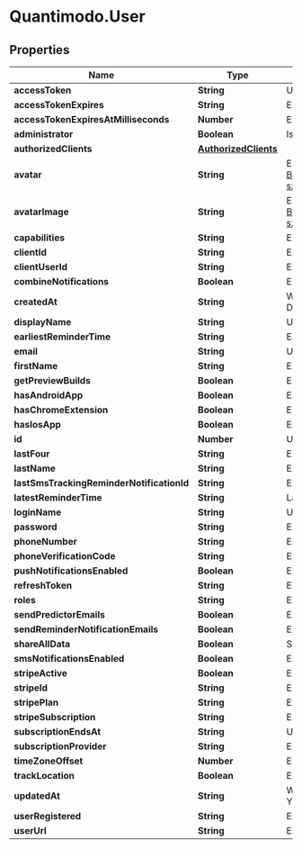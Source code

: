 # Quantimodo.User

## Properties
Name | Type | Description | Notes
------------ | ------------- | ------------- | -------------
**accessToken** | **String** | User access token | 
**accessTokenExpires** | **String** | Ex: 2018-08-08 02:41:19 | [optional] 
**accessTokenExpiresAtMilliseconds** | **Number** | Ex: 1533696079000 | [optional] 
**administrator** | **Boolean** | Is user administrator | 
**authorizedClients** | [**AuthorizedClients**](AuthorizedClients.md) |  | [optional] 
**avatar** | **String** | Ex: https://lh6.googleusercontent.com/-BHr4hyUWqZU/AAAAAAAAAAI/AAAAAAAIG28/2Lv0en738II/photo.jpg?sz&#x3D;50 | [optional] 
**avatarImage** | **String** | Ex: https://lh6.googleusercontent.com/-BHr4hyUWqZU/AAAAAAAAAAI/AAAAAAAIG28/2Lv0en738II/photo.jpg?sz&#x3D;50 | [optional] 
**capabilities** | **String** | Ex: a:1:{s:13:\&quot;administrator\&quot;;b:1;} | [optional] 
**clientId** | **String** | Ex: quantimodo | [optional] 
**clientUserId** | **String** | Ex: 118444693184829555362 | [optional] 
**combineNotifications** | **Boolean** | Ex: 1 | [optional] 
**createdAt** | **String** | When the record was first created. Use UTC ISO 8601 YYYY-MM-DDThh:mm:ss  datetime format | [optional] 
**displayName** | **String** | User display name | 
**earliestReminderTime** | **String** | Earliest time user should get notifications. Ex: 05:00:00 | [optional] 
**email** | **String** | User email | 
**firstName** | **String** | Ex: Mike | [optional] 
**getPreviewBuilds** | **Boolean** | Ex: false | [optional] 
**hasAndroidApp** | **Boolean** | Ex: false | [optional] 
**hasChromeExtension** | **Boolean** | Ex: false | [optional] 
**hasIosApp** | **Boolean** | Ex: false | [optional] 
**id** | **Number** | User id | 
**lastFour** | **String** | Ex: 2009 | [optional] 
**lastName** | **String** | Ex: Sinn | [optional] 
**lastSmsTrackingReminderNotificationId** | **String** | Ex: 1 | [optional] 
**latestReminderTime** | **String** | Latest time user should get notifications. Ex: 23:00:00 | [optional] 
**loginName** | **String** | User login name | 
**password** | **String** | Ex: PASSWORD | [optional] 
**phoneNumber** | **String** | Ex: 618-391-0002 | [optional] 
**phoneVerificationCode** | **String** | Ex: 1234 | [optional] 
**pushNotificationsEnabled** | **Boolean** | Ex: 1 | [optional] 
**refreshToken** | **String** | Ex: 6e99b113d85586de1f92468433f2df1e666647cb | [optional] 
**roles** | **String** | Ex: [\&quot;admin\&quot;] | [optional] 
**sendPredictorEmails** | **Boolean** | Ex: 1 | [optional] 
**sendReminderNotificationEmails** | **Boolean** | Ex: 1 | [optional] 
**shareAllData** | **Boolean** | Share all studies, charts, and measurement data with all other users | [optional] 
**smsNotificationsEnabled** | **Boolean** | Ex: false | [optional] 
**stripeActive** | **Boolean** | Ex: 1 | [optional] 
**stripeId** | **String** | Ex: cus_A8CEmcvl8jwLhV | [optional] 
**stripePlan** | **String** | Ex: monthly7 | [optional] 
**stripeSubscription** | **String** | Ex: sub_ANTx3nOE7nzjQf | [optional] 
**subscriptionEndsAt** | **String** | UTC ISO 8601 YYYY-MM-DDThh:mm:ss | [optional] 
**subscriptionProvider** | **String** | Ex: google | [optional] 
**timeZoneOffset** | **Number** | Ex: 300 | [optional] 
**trackLocation** | **Boolean** | Ex: 1 | [optional] 
**updatedAt** | **String** | When the record in the database was last updated. Use UTC ISO 8601 YYYY-MM-DDThh:mm:ss datetime format | [optional] 
**userRegistered** | **String** | Ex: 2013-12-03 15:25:13 UTC ISO 8601 YYYY-MM-DDThh:mm:ss | [optional] 
**userUrl** | **String** | Ex: https://plus.google.com/+MikeSinn | [optional] 



